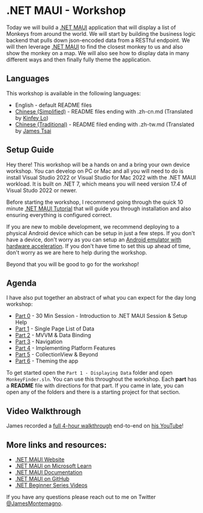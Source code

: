 # .NET MAUI - Workshop

Today we will build a [.NET MAUI](https://docs.microsoft.com/dotnet/maui?WT.mc_id=friends-mauiworkshop-jamont) application that will display a list of Monkeys from around the world. We will start by building the business logic backend that pulls down json-encoded data from a RESTful endpoint. We will then leverage [.NET MAUI](https://docs.microsoft.com/xamarin/essentials/index?WT.mc_id=friends-mauiworkshop-jamont) to find the closest monkey to us and also show the monkey on a map. We will also see how to display data in many different ways and then finally fully theme the application.

## Languages
This workshop is available in the following languages:
* English - default README files
* [Chinese (Simplified)](README.zh-cn.md) - README files ending with .zh-cn.md (Translated by [Kinfey Lo](https://github.com/kinfey))
* [Chinese (Traditional)](README.zh-tw.md) - README filed ending with .zh-tw.md (Translated by [James Tsai](https://github.com/JamestsaiTW)

## Setup Guide
Hey there! This workshop will be a hands on and a bring your own device workshop. You can develop on PC or Mac and all you will need to do is install Visual Studio 2022 or Visual Studio for Mac 2022 with the .NET MAUI workload. It is built on .NET 7, which means you will need version 17.4 of Visual Studo 2022 or newer.

Before starting the workshop, I recommend going through the quick 10 minute [.NET MAUI Tutorial](https://docs.microsoft.com/dotnet/maui/get-started/first-app?WT.mc_id=friends-mauiworkshop-jamont) that will guide you through installation and also ensuring everything is configured correct.

If you are new to mobile development, we recommend deploying to a physical Android device which can be setup in just a few steps. If you don't have a device, don't worry as you can setup an [Android emulator with hardware acceleration](https://docs.microsoft.com/xamarin/android/get-started/installation/android-emulator?WT.mc_id=friends-mauiworkshop-jamont). If you don't have time to set this up ahead of time, don't worry as we are here to help during the workshop.

Beyond that you will be good to go for the workshop!


## Agenda

I have also put together an abstract of what you can expect for the day long workshop:

* [Part 0](Part%200%20-%20Overview/README.md) - 30 Min Session - Introduction to .NET MAUI Session & Setup Help
* [Part 1](Part%201%20-%20Displaying%20Data/README.md) - Single Page List of Data
* [Part 2](Part%202%20-%20MVVM/README.md) - MVVM & Data Binding
* [Part 3](Part%203%20-%20Navigation/README.md) - Navigation
* [Part 4](Part%204%20-%20Platform%20Features/README.md) - Implementing Platform Features
* [Part 5](Part%205%20-%20CollectionView/README.md) - CollectionView & Beyond
* [Part 6](Part%206%20-%20AppThemes/README.md) - Theming the app


To get started open the `Part 1 - Displaying Data` folder and open `MonkeyFinder.sln`. You can use this throughout the workshop. Each **part** has a **README** file with directions for that part. If you came in late, you can open any of the folders and  there is a starting project for that section.

## Video Walkthrough
James recorded a [full 4-hour walkthrough](https://www.youtube.com/DuNLR_NJv8U) end-to-end on [his YouTube](https://youtube.com/jamesmontemagno)!

## More links and resources:
- [.NET MAUI Website](https://dot.net/maui)
- [.NET MAUI on Microsoft Learn](https://docs.microsoft.com/learn/paths/build-apps-with-dotnet-maui/)
- [.NET MAUI Documentation](https://docs.microsoft.com/dotnet/maui) 
- [.NET MAUI on GitHub](https://github.com/dotnet/maui)
- [.NET Beginner Series Videos](https://dot.net/videos)


If you have any questions please reach out to me on Twitter [@JamesMontemagno](https://twitter.com/jamesmontemagno). 
